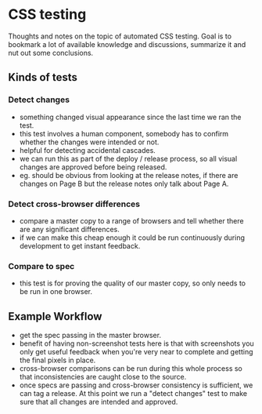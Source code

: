 CSS testing
====

Thoughts and notes on the topic of automated CSS testing.  Goal is to bookmark a lot of available knowledge and discussions, summarize it and nut out some conclusions.

Kinds of tests
----

### Detect changes

- something changed visual appearance since the last time we ran the test.
- this test involves a human component, somebody has to confirm whether the changes were intended or not.
- helpful for detecting accidental cascades.
- we can run this as part of the deploy / release process, so all visual changes are approved before being released.
 - eg. should be obvious from looking at the release notes, if there are changes on Page B but the release notes only talk about Page A.

### Detect cross-browser differences

- compare a master copy to a range of browsers and tell whether there are any significant differences.
- if we can make this cheap enough it could be run continuously during development to get instant feedback.

### Compare to spec

- this test is for proving the quality of our master copy, so only needs to be run in one browser.


Example Workflow
----

- get the spec passing in the master browser.
 - benefit of having non-screenshot tests here is that with screenshots you only get useful feedback when you're very near to complete and getting the final pixels in place.
- cross-browser comparisons can be run during this whole process so that inconsistencies are caught close to the source.
- once specs are passing and cross-browser consistency is sufficient, we can tag a release. At this point we run a "detect changes" test to make sure that all changes are intended and approved.
